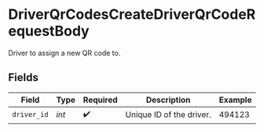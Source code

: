 # DriverQrCodesCreateDriverQrCodeRequestBody

Driver to assign a new QR code to.


## Fields

| Field                    | Type                     | Required                 | Description              | Example                  |
| ------------------------ | ------------------------ | ------------------------ | ------------------------ | ------------------------ |
| `driver_id`              | *int*                    | :heavy_check_mark:       | Unique ID of the driver. | 494123                   |